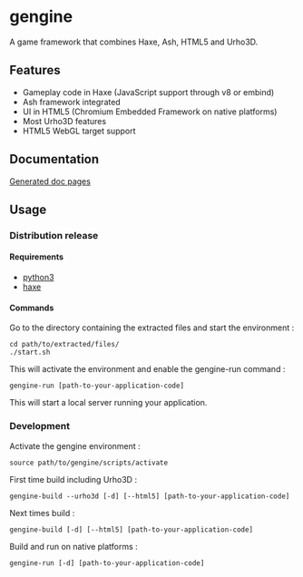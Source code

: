 # gengine

A game framework that combines Haxe, Ash, HTML5 and Urho3D.

## Features

  * Gameplay code in Haxe (JavaScript support through v8 or embind)
  * Ash framework integrated
  * UI in HTML5 (Chromium Embedded Framework on native platforms)
  * Most Urho3D features
  * HTML5 WebGL target support

## Documentation

[Generated doc pages](http://gogoprog.github.io/gengine/doc/pages/)

## Usage

### Distribution release

#### Requirements

 * [python3](https://www.python.org/downloads/)
 * [haxe](https://haxe.org/download/)

#### Commands

Go to the directory containing the extracted files and start the environment :
    
    cd path/to/extracted/files/
    ./start.sh
    
This will activate the environment and enable the gengine-run command :

    gengine-run [path-to-your-application-code]
    
This will start a local server running your application.

### Development

Activate the gengine environment :

    source path/to/gengine/scripts/activate
  
First time build including Urho3D :

    gengine-build --urho3d [-d] [--html5] [path-to-your-application-code]

Next times build :

    gengine-build [-d] [--html5] [path-to-your-application-code]
    
Build and run on native platforms :
  
    gengine-run [-d] [path-to-your-application-code]

